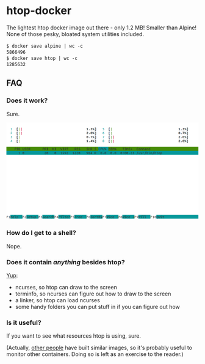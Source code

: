 # htop-docker

The lightest htop docker image out there - only 1.2 MB! Smaller than Alpine!
None of those pesky, bloated system utilities included.

```shell
$ docker save alpine | wc -c
5866496
$ docker save htop | wc -c
1285632
```

## FAQ

### Does it work?

Sure.

![Screenshot](https://raw.githubusercontent.com/lethosor/htop-docker/master/screenshot.png)

### How do I get to a shell?

Nope.

### Does it contain _anything_ besides htop?

[Yup](https://github.com/lethosor/htop-docker/blob/master/Dockerfile):
- ncurses, so htop can draw to the screen
- terminfo, so ncurses can figure out how to draw to the screen
- a linker, so htop can load ncurses
- some handy folders you can put stuff in if you can figure out how

### Is it useful?

If you want to see what resources htop is using, sure.

(Actually, [other people](https://hub.docker.com/search?q=htop&type=image) have built similar images, so it's probably useful to monitor other containers. Doing so is left as an exercise to the reader.)

